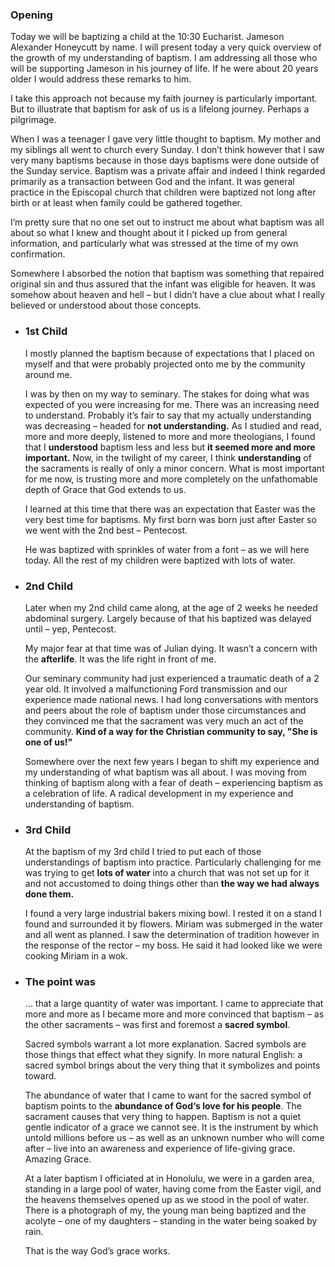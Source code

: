### Opening

Today we will be baptizing a child at the 10:30 Eucharist. Jameson Alexander Honeycutt by name. I will present today a very quick overview of the growth of my understanding of baptism. I am addressing all those who will be supporting Jameson in his journey of life. If he were about 20 years older I would address these remarks to him.

I take this approach not because my faith journey is particularly important. But to illustrate that baptism for ask of us is a lifelong journey. Perhaps a pilgrimage.

When I was a teenager I gave very little thought to baptism. My mother and my siblings all went to church every Sunday. I don’t think however that I saw very many baptisms because in those days baptisms were done outside of the Sunday service. Baptism was a private affair and indeed I think regarded primarily as a transaction between God and the infant. It was general practice in the Episcopal church that children were baptized not long after birth or at least when family could be gathered together.

I’m pretty sure that no one set out to instruct me about what baptism was all about so what I knew and thought about it I picked up from general information, and particularly what was stressed at the time of my own confirmation.

Somewhere I absorbed the notion that baptism was something that repaired original sin and thus assured that the infant was eligible for heaven. It was somehow about heaven and hell – but I didn’t have a clue about what I really believed or understood about those concepts.
- ### 1st Child
  
  I mostly planned the baptism because of expectations that I placed on myself and that were probably projected onto me by the community around me.
  
  I was by then on my way to seminary. The stakes for doing what was expected of you were increasing for me. There was an increasing need to understand. Probably it’s fair to say that my actually understanding was decreasing – headed for **not understanding.** As I studied and read, more and more deeply, listened to more and more theologians, I found that I **understood** baptism less and less but **it seemed more and more important.** Now, in the twilight of my career, I think **understanding** of the sacraments is really of only a minor concern. What is most important for me now, is trusting more and more completely on the unfathomable depth of Grace that God extends to us.
  
  I learned at this time that there was an expectation that Easter was the very best time for baptisms. My first born was born just after Easter so we went with the 2nd best – Pentecost.
  
  He was baptized with sprinkles of water from a font – as we will here today. All the rest of my children were baptized with lots of water.
- ### 2nd Child
  
  Later when my 2nd child came along, at the age of 2 weeks he needed abdominal surgery. Largely because of that his baptized was delayed until – yep, Pentecost.
  
  My major fear at that time was of Julian dying. It wasn’t a concern with the **afterlife**. It was the life right in front of me.
  
  Our seminary community had just experienced a traumatic death of a 2 year old. It involved a malfunctioning Ford transmission and our experience made national news. I had long conversations with mentors and peers about the role of baptism under those circumstances and they convinced me that the sacrament was very much an act of the community. **Kind of a way for the Christian community to say, "She is one of us!"**
  
  Somewhere over the next few years I began to shift my experience and my understanding of what baptism was all about. I was moving from thinking of baptism along with a fear of death – experiencing baptism as a celebration of life. A radical development in my experience and understanding of baptism.
- ### 3rd Child
  
  At the baptism of my 3rd child I tried to put each of those understandings of baptism into practice. Particularly challenging for me was trying to get **lots of water** into a church that was not set up for it and not accustomed to doing things other than **the way we had always done them.**
  
  I found a very large industrial bakers mixing bowl. I rested it on a stand I found and surrounded it by flowers. Miriam was submerged in the water and all went as planned. I saw the determination of tradition however in the response of the rector – my boss. He said it had looked like we were cooking Miriam in a wok.
- ### The point was
  
  … that a large quantity of water was important. I came to appreciate that more and more as I became more and more convinced that baptism – as the other sacraments – was first and foremost a **sacred symbol**.
  
  Sacred symbols warrant a lot more explanation. Sacred symbols are those things that effect what they signify. In more natural English: a sacred symbol brings about the very thing that it symbolizes and points toward.
  
  The abundance of water that I came to want for the sacred symbol of baptism points to the **abundance of God‘s love for his people**. The sacrament causes that very thing to happen. Baptism is not a quiet gentle indicator of a grace we cannot see. It is the instrument by which untold millions before us – as well as an unknown number who will come after – live into an awareness and experience of life-giving grace. Amazing Grace.
  
  At a later baptism I officiated at in Honolulu, we were in a garden area, standing in a large pool of water, having come from the Easter vigil, and the heavens themselves opened up as we stood in the pool of water. There is a photograph of my, the young man being baptized and the acolyte – one of my daughters – standing in the water being soaked by rain.
  
  That is the way God’s grace works.